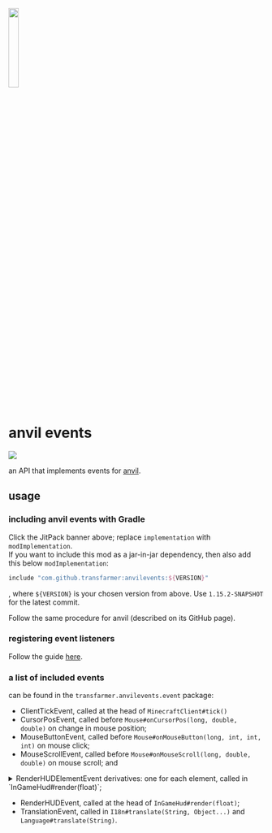 <img src="https://raw.githubusercontent.com/transfarmer/anvilevents/1.15.2/src/main/resources/assets/anvilevents/logo.png" width="20%"></img>

# anvil events
[![](https://jitpack.io/v/transfarmer/anvilevents.svg)](https://jitpack.io/#transfarmer/anvilevents)

an API that implements events for [anvil](https://github.com/transfarmer/anvil).

## usage
### including anvil events with Gradle
Click the JitPack banner above; replace `implementation` with `modImplementation`.<br>
If you want to include this mod as a jar-in-jar dependency, then also add this below `modImplementation`:
```groovy
include "com.github.transfarmer:anvilevents:${VERSION}"
```
, where `${VERSION}` is your chosen version from above. Use `1.15.2-SNAPSHOT` for the latest commit.

Follow the same procedure for anvil (described on its GitHub page).

### registering event listeners
Follow the guide [here](https://github.com/transfarmer/anvil#listening-to-events).

### a list of included events
can be found in the `transfarmer.anvilevents.event` package:
- ClientTickEvent, called at the head of `MinecraftClient#tick()`
- CursorPosEvent, called before `Mouse#onCursorPos(long, double, double)` on change in mouse position;
- MouseButtonEvent, called before `Mouse#onMouseButton(long, int, int, int)` on mouse click;
- MouseScrollEvent, called before `Mouse#onMouseScroll(long, double, double)` on mouse scroll; and
<details>
<summary>
RenderHUDElementEvent derivatives: one for each element, called in `InGameHud#render(float)`;
</summary>

    foo

</details>

- RenderHUDEvent, called at the head of `InGameHud#render(float)`;
- TranslationEvent, called in `I18n#translate(String, Object...)` and `Language#translate(String)`.
